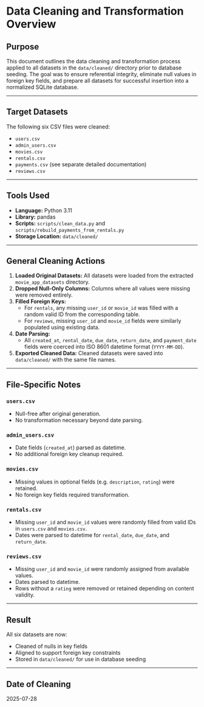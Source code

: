 # Data Cleaning and Transformation Overview

## Purpose

This document outlines the data cleaning and transformation process applied to all datasets in the `data/cleaned/` directory prior to database seeding. The goal was to ensure referential integrity, eliminate null values in foreign key fields, and prepare all datasets for successful insertion into a normalized SQLite database.

---

## Target Datasets

The following six CSV files were cleaned:

- `users.csv`
- `admin_users.csv`
- `movies.csv`
- `rentals.csv`
- `payments.csv` (see separate detailed documentation)
- `reviews.csv`

---

## Tools Used

- **Language:** Python 3.11
- **Library:** pandas
- **Scripts:** `scripts/clean_data.py` and `scripts/rebuild_payments_from_rentals.py`
- **Storage Location:** `data/cleaned/`

---

## General Cleaning Actions

1. **Loaded Original Datasets:** All datasets were loaded from the extracted `movie_app_datasets` directory.
2. **Dropped Null-Only Columns:** Columns where all values were missing were removed entirely.
3. **Filled Foreign Keys:**
   - For `rentals`, any missing `user_id` or `movie_id` was filled with a random valid ID from the corresponding table.
   - For `reviews`, missing `user_id` and `movie_id` fields were similarly populated using existing data.
4. **Date Parsing:**
   - All `created_at`, `rental_date`, `due_date`, `return_date`, and `payment_date` fields were coerced into ISO 8601 datetime format (`YYYY-MM-DD`).
5. **Exported Cleaned Data:** Cleaned datasets were saved into `data/cleaned/` with the same file names.

---

## File-Specific Notes

### `users.csv`
- Null-free after original generation.
- No transformation necessary beyond date parsing.

### `admin_users.csv`
- Date fields (`created_at`) parsed as datetime.
- No additional foreign key cleanup required.

### `movies.csv`
- Missing values in optional fields (e.g. `description`, `rating`) were retained.
- No foreign key fields required transformation.

### `rentals.csv`
- Missing `user_id` and `movie_id` values were randomly filled from valid IDs in `users.csv` and `movies.csv`.
- Dates were parsed to datetime for `rental_date`, `due_date`, and `return_date`.

### `reviews.csv`
- Missing `user_id` and `movie_id` were randomly assigned from available values.
- Dates parsed to datetime.
- Rows without a `rating` were removed or retained depending on content validity.

---

## Result

All six datasets are now:
- Cleaned of nulls in key fields
- Aligned to support foreign key constraints
- Stored in `data/cleaned/` for use in database seeding

---

## Date of Cleaning

2025-07-28